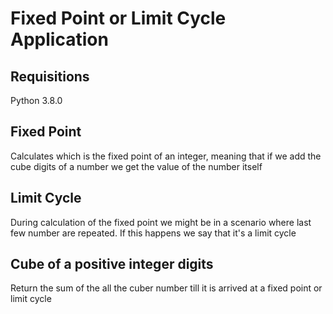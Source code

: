 # Fixed Point or Limit Cycle Application

## Requisitions
Python 3.8.0

## Fixed Point
Calculates which is the fixed point of an integer, meaning that if we add the cube digits of a number we get the value of the number itself

## Limit Cycle
During calculation of the fixed point we might be in a scenario where last few number are repeated. If this happens we say that it's a limit cycle


## Cube of a positive integer digits
Return the sum of the all the cuber number till it is arrived at a fixed point or limit cycle
